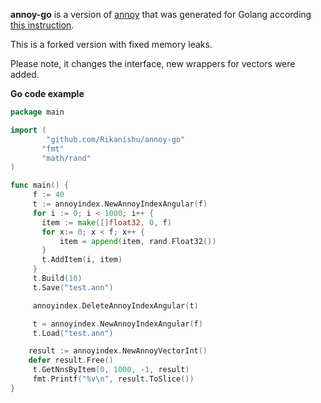 
**annoy-go** is a version of [annoy](https://github.com/spotify/annoy/) that was generated for Golang according [this instruction](https://github.com/spotify/annoy/blob/master/README_GO.rst).

This is a forked version with fixed memory leaks.

Please note, it changes the interface, new wrappers for vectors were added.

__Go code example__

```go
package main

import (
	    "github.com/Rikanishu/annoy-go"
       "fmt"
       "math/rand"
)

func main() {
     f := 40
     t := annoyindex.NewAnnoyIndexAngular(f)
     for i := 0; i < 1000; i++ {
       item := make([]float32, 0, f)
       for x:= 0; x < f; x++ {
           item = append(item, rand.Float32())
       }
       t.AddItem(i, item)
     }
     t.Build(10)
     t.Save("test.ann")

     annoyindex.DeleteAnnoyIndexAngular(t)

     t = annoyindex.NewAnnoyIndexAngular(f)
     t.Load("test.ann")

	result := annoyindex.NewAnnoyVectorInt()
	defer result.Free()
     t.GetNnsByItem(0, 1000, -1, result)
     fmt.Printf("%v\n", result.ToSlice())
}
```

